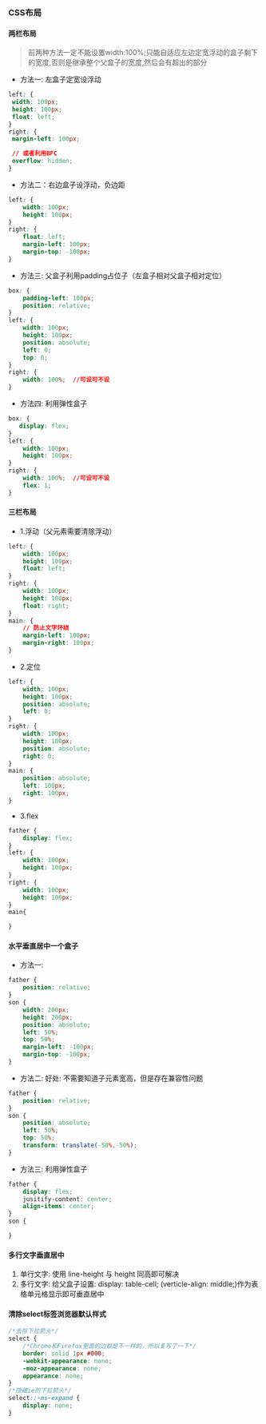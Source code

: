 ### CSS布局

#### 两栏布局

> 前两种方法一定不能设置width:100%;只能自适应左边定宽浮动的盒子剩下的宽度,否则是继承整个父盒子的宽度,然后会有超出的部分

* 方法一: 左盒子定宽设浮动

```css
left: {
 width: 100px;
 height: 100px;
 float: left;
}
right: {
 margin-left: 100px;

 // 或者利用BFC
 overflow: hidden;
}
```

* 方法二：右边盒子设浮动，负边距

```css
left: {
    width: 100px;
    height: 100px;
}
right: {
    float: left;
    margin-left: 100px;
    margin-top: -100px;
}
```

* 方法三: 父盒子利用padding占位子（左盒子相对父盒子相对定位）

```css
box: {
    padding-left: 100px;
    position: relative;
}
left: {
    width: 100px;
    height: 100px;
    position: absolute;
    left: 0;
    top: 0;
}
right: {
    width: 100%;  //可设可不设
}
```

* 方法四: 利用弹性盒子

```css
box: {
   display: flex;
}
left: {
    width: 100px;
    height: 100px;
}
right: {
    width: 100%;  //可设可不设
    flex: 1;
}
```

#### 三栏布局

* 1.浮动（父元素需要清除浮动）

```css
left: {
    width: 100px;
    height: 100px;
    float: left;
}
right: {
    width: 100px;
    height: 100px;
    float: right;
}
main: {
    // 防止文字环绕
    margin-left: 100px;
    margin-right: 100px;
}
```

* 2.定位

```css
left: {
    width: 100px;
    height: 100px;
    position: absolute;
    left: 0;
}
right: {
    width: 100px;
    height: 100px;
    position: absolute;
    right: 0;
}
main: {
    position: absolute;
    left: 100px;
    right: 100px;
}
```

* 3.flex

```css
father {
    display: flex;
}
left: {
    width: 100px;
    height: 100px;
}
right: {
    width: 100px;
    height: 100px;
}
main{

}
```

#### 水平垂直居中一个盒子

* 方法一:

```css
father {
    position: relative;
}
son {
    width: 200px;
    height: 200px;
    position: absolute;
    left: 50%;
    top: 50%;
    margin-left: -100px;
    margin-top: -100px;
}
```

* 方法二:  好处: 不需要知道子元素宽高，但是存在兼容性问题

```css
father {
    position: relative;
}
son {
    position: absolute;
    left: 50%;
    top: 50%;
    transform: translate(-50%,-50%);
}
```

* 方法三:  利用弹性盒子

```css
father {
    display: flex;
    jusitify-content: center;
    align-items: center;
}
son {

}
```

#### 多行文字垂直居中

1. 单行文字: 使用 line-height 与 height 同高即可解决
2. 多行文字: 给父盒子设置: display: table-cell; \(verticle-align: middle;\)作为表格单元格显示即可垂直居中

#### 清除select标签浏览器默认样式

```css
/*去除下拉箭头*/
select {
    /*Chrome和Firefox里面的边框是不一样的，所以复写了一下*/
    border: solid 1px #000;
    -webkit-appearance: none;
    -moz-appearance: none;
    appearance: none;
}
/*隐藏ie的下拉箭头*/
select::-ms-expand {
    display: none;
}
```



